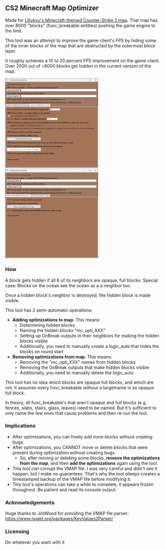 ## CS2 Minecraft Map Optimizer

Made for [Lillykyu's Minecraft-themed Counter-Strike 2 map](https://steamcommunity.com/sharedfiles/filedetails/?id=3172495446). That map has over 8000 "blocks" (func_breakable entities) pushing the game engine to the limit.


This tool was an attempt to improve the game client's FPS by hiding some of the inner blocks of the map that are obstructed by the outermost block layer.

It roughly achieves a 10 to 20 percent FPS improvement on the game client. Over 2000 out of ~8000 blocks get hidden in the current version of the map.

<div class="row">
    <img src='docs/demo-img-add-operation.png' width='300'>
    <img src='docs/demo-img-remove-operation.png' width='300'>
</div>

### How

A block gets hidden if all 6 of its neighbors are opaque, full blocks. Special case: Blocks on the ocean see the ocean as a a neighbor too.

Once a hidden block's neighbor is destroyed, the hidden block is made visible.

This tool has 2 semi-automatic operations:
- **Adding optimizations to map**. This means:
    - Determining hidden blocks
    - Naming the hidden blocks "mc_opti_XXX"
    - Setting up OnBreak outputs in their neighbors for making the hidden blocks visible
    - Additionally, you need to manually create a logic_auto that hides the blocks on round start
- **Removing optimizations from map**. This means:
    - Removing the "mc_opti_XXX" names from hidden blocks
    - Removing the OnBreak outputs that make hidden blocks visible
    - Additionally, you need to manually delete the logic_auto

This tool has no idea which blocks are opaque full blocks, and which are not. It assumes every func_breakable without a targetname is an opaque full block.

In theory, all func_breakable's that aren't opaque and full blocks (e.g. fences, slabs, stairs, glass, leaves) need to be named. But it's sufficient to only name the few ones that cause problems and then re-run the tool.

### Implications

- After optimizations, you can freely add more blocks without creating bugs.
- After optimizations, you CANNOT move or delete blocks that were present during optimization without creating bugs.
    - So, after moving or deleting some blocks, **remove the optimizations from the map**, and then **add the optimizations** again using the tool.
- This tool _can_ corrupt the VMAP file. I was very careful and didn't see it happen, but I make no guarantees. That's why the tool _always_ creates a timestamped backup of the VMAP file before modifying it.
- This tool's operations can take a while to complete, it appears frozen throughout. Be patient and read its console output.

### Acknowledgements

Huge thanks to JimWood for providing the VMAP file parser: https://www.nuget.org/packages/KeyValues2Parser/

### Licensing

Do whatever you want with it
